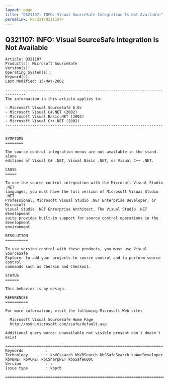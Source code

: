 ```yaml
---
layout: page
title: "Q321107: INFO: Visual SourceSafe Integration Is Not Available"
permalink: kb/321/Q321107/
---
```


## Q321107: INFO: Visual SourceSafe Integration Is Not Available

	Article: Q321107
	Product(s): Microsoft SourceSafe
	Version(s): 
	Operating System(s): 
	Keyword(s): 
	Last Modified: 13-MAY-2002
	
	-------------------------------------------------------------------------------
	The information in this article applies to:
	
	- Microsoft Visual SourceSafe 6.0c 
	- Microsoft Visual C#.NET (2002) 
	- Microsoft Visual Basic.NET (2002) 
	- Microsoft Visual C++.NET (2002) 
	-------------------------------------------------------------------------------
	
	SYMPTOMS
	========
	
	The source control integration menus are not available in the stand-alone
	editions of Visual C# .NET, Visual Basic .NET, or Visual C++ .NET.
	
	CAUSE
	=====
	
	To use the source control integration with the Microsoft Visual Studio .NET
	languages, you must have the full version of Microsoft Visual Studio .NET
	Professional, Microsoft Visual Studio .NET Enterprise Developer, or Microsoft
	Visual Studio .NET Enterprise Architect. The Visual Studio .NET development
	suite provides built-in support for source control operations in the development
	environment.
	
	RESOLUTION
	==========
	
	To use version control with these products, you must use Visual SourceSafe
	Explorer to add your projects to source control and to perform source control
	commands such as Checkin and Checkout.
	
	STATUS
	======
	
	This behavior is by design.
	
	REFERENCES
	==========
	
	For more information, visit the following Microsoft Web site:
	
	  Microsoft Visual SourceSafe Home Page
	  http://msdn.microsoft.com/ssafe/default.asp
	
	Additional query words: unavailable not visible present don't doesn't exist
	
	======================================================================
	Keywords          :  
	Technology        : kbVCsearch kbVBSearch kbSSafeSearch kbAudDeveloper kbVBNET kbVCNET kbCSharpNET kbSSafe600C
	Version           : :
	Issue type        : kbprb
	
	=============================================================================
	
